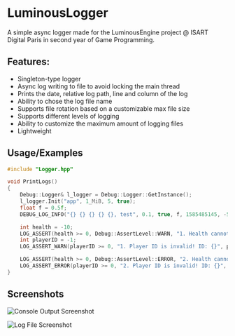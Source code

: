 
# LuminousLogger

A simple async logger made for the LuminousEngine project @ ISART Digital Paris in second year of Game Programming.

## Features:
- Singleton-type logger
- Async log writing to file to avoid locking the main thread
- Prints the date, relative log path, line and column of the log
- Ability to chose the log file name
- Supports file rotation based on a customizable max file size
- Supports different levels of logging
- Ability to customize the maximum amount of logging files
- Lightweight


## Usage/Examples

```cpp
#include "Logger.hpp"

void PrintLogs()
{
    Debug::Logger& l_logger = Debug::Logger::GetInstance();
    l_logger.Init("app", 1_MiB, 5, true);
    float f = 0.5f;
    DEBUG_LOG_INFO("{} {} {} {} {}, test", 0.1, true, f, 1585485145, -52);

    int health = -10;
    LOG_ASSERT(health >= 0, Debug::AssertLevel::WARN, "1. Health cannot be negative! Value: {}", health);
    int playerID = -1;
    LOG_ASSERT_WARN(playerID >= 0, "1. Player ID is invalid! ID: {}", playerID);

    LOG_ASSERT(health >= 0, Debug::AssertLevel::ERROR, "2. Health cannot be negative! Value: {}", health);
    LOG_ASSERT_ERROR(playerID >= 0, "2. Player ID is invalid! ID: {}", playerID);
}
```


## Screenshots

![Console Output Screenshot](https://i.imgur.com/YP0GNJu.png)

![Log File Screenshot](https://i.imgur.com/ClK0zRq.png)
